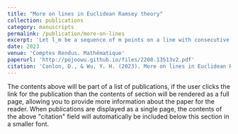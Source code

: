 ```yaml
---
title: "More on lines in Euclidean Ramsey theory"
collection: publications
category: manuscripts
permalink: /publication/more-on-lines
excerpt: 'Let l_m be a sequence of m points on a line with consecutive points at distance one. Answering a question raised by Fox and the first author and independently by Arman and Tsaturian, we show that there is a natural number m and a red/blue-colouring of En for every n that contains no red copy of l_3 and no blue copy of l_m.'
date: 2023
venue: 'Comptes Rendus. Mathématique'
paperurl: 'http://pojoowu.github.io/files/2208.13513v2.pdf'
citation: 'Conlon, D., & Wu, Y. H. (2023). More on lines in Euclidean Ramsey theory. Comptes Rendus. Mathématique, 361(G5), 897-901.'
---
```


The contents above will be part of a list of publications, if the user clicks the link for the publication than the contents of section will be rendered as a full page, allowing you to provide more information about the paper for the reader. When publications are displayed as a single page, the contents of the above "citation" field will automatically be included below this section in a smaller font.
